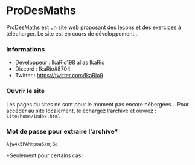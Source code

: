# ProDesMaths

ProDesMaths est un site web proposant des leçons et des exercices à télécharger.
Le site est en cours de développement...

### Informations
- Développeur : IkaRio198 alias IkaRio
- Discord : IkaRio#8704
- Twitter : https://twitter.com/IkaRio9

### Ouvrir le site
Les pages du sites ne sont pour le moment pas encore hébergées...
Pour accéder au site localement, téléchargez l'archive et ouvrez : `Site/home/index.html`

### Mot de passe pour extraire l'archive*
`Ajw4x5PAMnpoa6xmjBa`

*Seulement pour certains cas!
